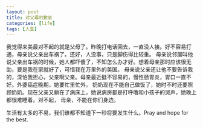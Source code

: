 ```yaml
---
layout: post
title: 对父母的歉意
categories: [life]
tags: [人生]
---
```


我觉得来美最对不起的就是父母了。昨晚打电话回去，一直没人接。好不容易打通，母亲说父亲出车祸了。还好，人没事，只是脚伤得比较重。
母亲说邻居叫他说父亲出车祸的时候，她人都吓傻了，不知怎么办才好。想着母亲那时应该很无助，要是我在家就好了，可惜我在万里外的美国。
母亲说父亲还让他不要告诉我的，深怕我担心，父亲啊父亲。母亲最近挺不容易的，慢性肠胃炎，胃口一直不好。外婆癌症晚期，她要忙里忙外。
奶奶现在不能自己做饭了，她时不时还要照顾奶奶。现在父亲又躺在了病床上，她说病房都是打呼噜和小孩子的哭声，她晚上都很难睡着。对不起，
母亲，不能在你们身边。

生活有太多的不易，我们谁都不知道下一秒将要发生什么。Pray and hope for the best.